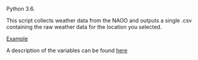 Python 3.6.

This script collects weather data from the NAOO and outputs a single .csv containing the raw weather data for the location you selected.

[Example](https://i.imgur.com/W6SHASW.png)

A description of the variables can be found [here](ftp://ftp.ncdc.noaa.gov/pub/data/gsod/GSOD_DESC.txt)